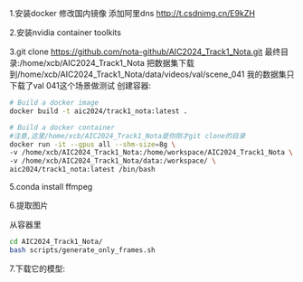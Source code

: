 1.安装docker 
修改国内镜像
添加阿里dns
http://t.csdnimg.cn/E9kZH

2.安装nvidia container toolkits

3.git clone https://github.com/nota-github/AIC2024_Track1_Nota.git
最终目录:/home/xcb/AIC2024_Track1_Nota
把数据集下载到/home/xcb/AIC2024_Track1_Nota/data/videos/val/scene_041
我的数据集只下载了val 041这个场景做测试
创建容器:
```bash
# Build a docker image
docker build -t aic2024/track1_nota:latest .

# Build a docker container
#注意,这里/home/xcb/AIC2024_Track1_Nota是你刚才git clone的目录
docker run -it --gpus all --shm-size=8g \
-v /home/xcb/AIC2024_Track1_Nota:/home/workspace/AIC2024_Track1_Nota \
-v /home/xcb/AIC2024_Track1_Nota/data:/workspace/ \
aic2024/track1_nota:latest /bin/bash
```

5.conda install ffmpeg

6.提取图片

从容器里 
```bash
cd AIC2024_Track1_Nota/
bash scripts/generate_only_frames.sh 
```
7.下载它的模型:

